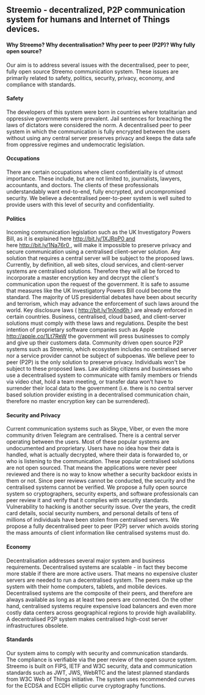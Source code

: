 ## Streemio - decentralized, P2P communication system for humans and Internet of Things devices.

#### Why Streemo? Why decentralisation? Why peer to peer (P2P)? Why fully open source?
Our aim is to address several issues with the decentralised, peer to peer, fully open source Streemo communication system. These issues are primarily related to safety, politics, security, privacy, economy, and compliance with standards.

#### Safety
The developers of this system were born in countries where totalitarian and oppressive governments were prevalent. Jail sentences for breaching the laws of dictators were considered the norm. A decentralised peer to peer system in which the communication is fully encrypted between the users without using any central server preserves privacy and keeps the data safe from oppressive regimes and undemocratic legislation.

#### Occupations
There are certain occupations where client confidentiality is of utmost importance. These include, but are not limited to, journalists, lawyers, accountants, and doctors. The clients of these professionals understandably want end-to-end, fully encrypted, and uncompromised security. We believe a decentralised peer-to-peer system is well suited to provide users with this level of security and confidentiality.

#### Politics
Incoming communication legislation such as the UK Investigatory Powers Bill, as it is explained here http://bit.ly/1XJRpP0 and here http://bit.ly/1Na76r0 , will make it impossible to preserve privacy and secure communication using a centralised client-server solution. Any solution that requires a central server will be subject to the proposed laws. Currently, by definition, all web sites, cloud services, and client-server systems are centralised solutions. Therefore they will all be forced to incorporate a master encryption key and decrypt the client's communication upon the request of the government. It is safe to assume that measures like the UK Investigatory Powers Bill could become the standard. The majority of US presidential debates have been about security and terrorism, which may advance the enforcement of such laws around the world. Key disclosure laws ( http://bit.ly/1nXnd6h ) are already enforced in certain countries. Business, centralised, cloud based, and client-server solutions must comply with these laws and regulations. Despite the best intention of proprietary software companies such as Apple http://apple.co/1Lt7ReW  the government will press businesses to comply and give up their customers data. Community driven open source P2P systems such as Streemio, which ecosystem includes no centralised server nor a service provider cannot be subject of subpoenas. 
We believe peer to peer (P2P) is the only solution to preserve privacy. Individuals won't be subject to these proposed laws. Law abiding citizens and businesses who use a decentralised system to communicate with family members or friends via video chat, hold a team meeting, or transfer data won’t have to surrender their local data to the government (i.e. there is no central server based solution provider existing in a decentralised communication chain, therefore no master encryption key can be surrendered).

#### Security and Privacy
Current communication systems such as Skype, Viber, or even the more community driven Telegram are centralised. There is a central server operating between the users. Most of these popular systems are undocumented and proprietary. Users have no idea how their data is handled, what is actually decrypted, where their data is forwarded to, or who is listening to the communication. These popular centralised solutions are not open sourced. That means the applications were never peer reviewed and there is no way to know whether a security backdoor exists in them or not. Since peer reviews cannot be conducted, the security and the centralised systems cannot be verified. We propose a fully open source system so cryptographers, security experts, and software professionals can peer review it and verify that it complies with security standards.
Vulnerability to hacking is another security issue. Over the years, the credit card details, social security numbers, and personal details of tens of millions of individuals have been stolen from centralised servers. We propose a fully decentralised peer to peer (P2P) server which avoids storing the mass amounts of client information like centralised systems must do.

#### Economy
Decentralisation addresses several major system and business requirements. Decentralised systems are scalable - in fact they become more stable if there are more active users. That means no expensive cluster servers are needed to run a decentralised system. The peers make up the system with their home computers, tablets, and mobile devices. Decentralised systems are the composite of their peers, and therefore are always available as long as at least two peers are connected. On the other hand, centralised systems require expensive load balancers and even more costly data centers across geographical regions to provide high availability. A decentralised P2P system makes centralised high-cost server infrastructures obsolete.

#### Standards
Our system aims to comply with security and communication standards. The compliance is verifiable via the peer review of the open source system. Streemo is built on FIPS, IETF and W3C security, data and communication standards such as JWT, JWS, WebRTC and the latest planned standards from W3C Web of Things initiative. The system uses recommended curves for the ECDSA and ECDH elliptic curve cryptography functions.

